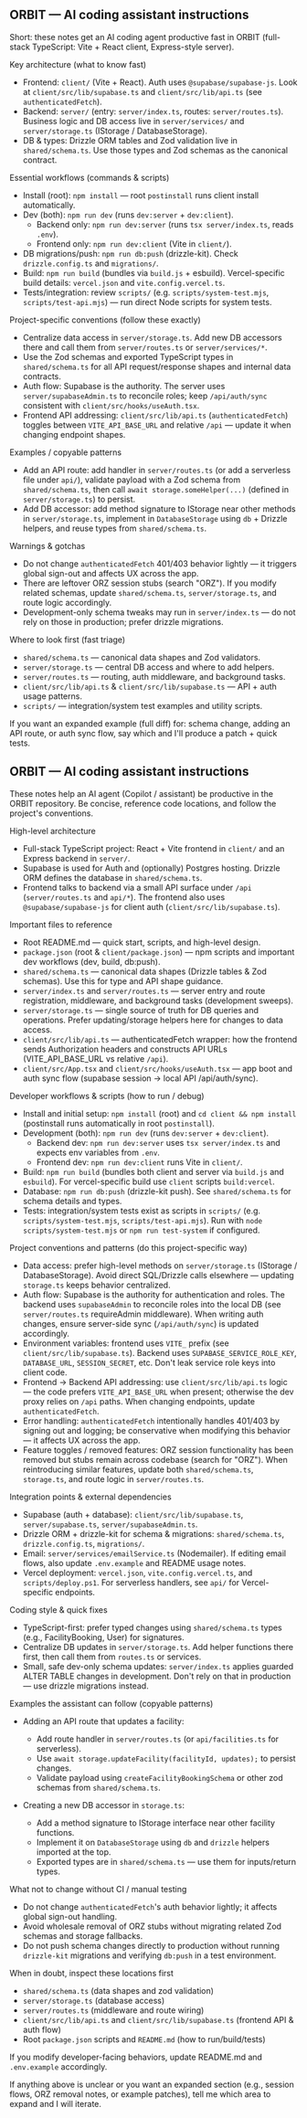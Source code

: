 ## ORBIT — AI coding assistant instructions

Short: these notes get an AI coding agent productive fast in ORBIT (full-stack TypeScript: Vite + React client, Express-style server).

Key architecture (what to know fast)

- Frontend: `client/` (Vite + React). Auth uses `@supabase/supabase-js`. Look at `client/src/lib/supabase.ts` and `client/src/lib/api.ts` (see `authenticatedFetch`).
- Backend: `server/` (entry: `server/index.ts`, routes: `server/routes.ts`). Business logic and DB access live in `server/services/` and `server/storage.ts` (IStorage / DatabaseStorage).
- DB & types: Drizzle ORM tables and Zod validation live in `shared/schema.ts`. Use those types and Zod schemas as the canonical contract.

Essential workflows (commands & scripts)

- Install (root): `npm install` — root `postinstall` runs client install automatically.
- Dev (both): `npm run dev` (runs `dev:server` + `dev:client`).
  - Backend only: `npm run dev:server` (runs `tsx server/index.ts`, reads `.env`).
  - Frontend only: `npm run dev:client` (Vite in `client/`).
- DB migrations/push: `npm run db:push` (drizzle-kit). Check `drizzle.config.ts` and `migrations/`.
- Build: `npm run build` (bundles via `build.js` + esbuild). Vercel-specific build details: `vercel.json` and `vite.config.vercel.ts`.
- Tests/integration: review `scripts/` (e.g. `scripts/system-test.mjs`, `scripts/test-api.mjs`) — run direct Node scripts for system tests.

Project-specific conventions (follow these exactly)

- Centralize data access in `server/storage.ts`. Add new DB accessors there and call them from `server/routes.ts` or `server/services/*`.
- Use the Zod schemas and exported TypeScript types in `shared/schema.ts` for all API request/response shapes and internal data contracts.
- Auth flow: Supabase is the authority. The server uses `server/supabaseAdmin.ts` to reconcile roles; keep `/api/auth/sync` consistent with `client/src/hooks/useAuth.tsx`.
- Frontend API addressing: `client/src/lib/api.ts` (`authenticatedFetch`) toggles between `VITE_API_BASE_URL` and relative `/api` — update it when changing endpoint shapes.

Examples / copyable patterns

- Add an API route: add handler in `server/routes.ts` (or add a serverless file under `api/`), validate payload with a Zod schema from `shared/schema.ts`, then call `await storage.someHelper(...)` (defined in `server/storage.ts`) to persist.
- Add DB accessor: add method signature to IStorage near other methods in `server/storage.ts`, implement in `DatabaseStorage` using `db` + Drizzle helpers, and reuse types from `shared/schema.ts`.

Warnings & gotchas

- Do not change `authenticatedFetch` 401/403 behavior lightly — it triggers global sign-out and affects UX across the app.
- There are leftover ORZ session stubs (search "ORZ"). If you modify related schemas, update `shared/schema.ts`, `server/storage.ts`, and route logic accordingly.
- Development-only schema tweaks may run in `server/index.ts` — do not rely on those in production; prefer drizzle migrations.

Where to look first (fast triage)

- `shared/schema.ts` — canonical data shapes and Zod validators.
- `server/storage.ts` — central DB access and where to add helpers.
- `server/routes.ts` — routing, auth middleware, and background tasks.
- `client/src/lib/api.ts` & `client/src/lib/supabase.ts` — API + auth usage patterns.
- `scripts/` — integration/system test examples and utility scripts.

If you want an expanded example (full diff) for: schema change, adding an API route, or auth sync flow, say which and I'll produce a patch + quick tests.

## ORBIT — AI coding assistant instructions

These notes help an AI agent (Copilot / assistant) be productive in the ORBIT repository.
Be concise, reference code locations, and follow the project's conventions.

High-level architecture

- Full-stack TypeScript project: React + Vite frontend in `client/` and an Express backend in `server/`.
- Supabase is used for Auth and (optionally) Postgres hosting. Drizzle ORM defines the database in `shared/schema.ts`.
- Frontend talks to backend via a small API surface under `/api` (`server/routes.ts` and `api/*`). The frontend also uses `@supabase/supabase-js` for client auth (`client/src/lib/supabase.ts`).

Important files to reference

- Root README.md — quick start, scripts, and high-level design.
- `package.json` (root & `client/package.json`) — npm scripts and important dev workflows (dev, build, db:push).
- `shared/schema.ts` — canonical data shapes (Drizzle tables & Zod schemas). Use this for type and API shape guidance.
- `server/index.ts` and `server/routes.ts` — server entry and route registration, middleware, and background tasks (development sweeps).
- `server/storage.ts` — single source of truth for DB queries and operations. Prefer updating/storage helpers here for changes to data access.
- `client/src/lib/api.ts` — authenticatedFetch wrapper: how the frontend sends Authorization headers and constructs API URLs (VITE_API_BASE_URL vs relative `/api`).
- `client/src/App.tsx` and `client/src/hooks/useAuth.tsx` — app boot and auth sync flow (supabase session -> local API /api/auth/sync).

Developer workflows & scripts (how to run / debug)

- Install and initial setup: `npm install` (root) and `cd client && npm install` (postinstall runs automatically in root `postinstall`).
- Development (both): `npm run dev` (runs `dev:server` + `dev:client`).
  - Backend dev: `npm run dev:server` uses `tsx server/index.ts` and expects env variables from `.env`.
  - Frontend dev: `npm run dev:client` runs Vite in `client/`.
- Build: `npm run build` (bundles both client and server via `build.js` and `esbuild`). For vercel-specific build use `client` scripts `build:vercel`.
- Database: `npm run db:push` (drizzle-kit push). See `shared/schema.ts` for schema details and types.
- Tests: integration/system tests exist as scripts in `scripts/` (e.g. `scripts/system-test.mjs`, `scripts/test-api.mjs`). Run with `node scripts/system-test.mjs` or `npm run test-system` if configured.

Project conventions and patterns (do this project-specific way)

- Data access: prefer high-level methods on `server/storage.ts` (IStorage / DatabaseStorage). Avoid direct SQL/Drizzle calls elsewhere — updating `storage.ts` keeps behavior centralized.
- Auth flow: Supabase is the authority for authentication and roles. The backend uses `supabaseAdmin` to reconcile roles into the local DB (see `server/routes.ts` requireAdmin middleware). When writing auth changes, ensure server-side sync (`/api/auth/sync`) is updated accordingly.
- Environment variables: frontend uses `VITE_` prefix (see `client/src/lib/supabase.ts`). Backend uses `SUPABASE_SERVICE_ROLE_KEY`, `DATABASE_URL`, `SESSION_SECRET`, etc. Don't leak service role keys into client code.
- Frontend -> Backend API addressing: use `client/src/lib/api.ts` logic — the code prefers `VITE_API_BASE_URL` when present; otherwise the dev proxy relies on `/api` paths. When changing endpoints, update `authenticatedFetch`.
- Error handling: `authenticatedFetch` intentionally handles 401/403 by signing out and logging; be conservative when modifying this behavior — it affects UX across the app.
- Feature toggles / removed features: ORZ session functionality has been removed but stubs remain across codebase (search for "ORZ"). When reintroducing similar features, update both `shared/schema.ts`, `storage.ts`, and route logic in `server/routes.ts`.

Integration points & external dependencies

- Supabase (auth + database): `client/src/lib/supabase.ts`, `server/supabase.ts`, `server/supabaseAdmin.ts`.
- Drizzle ORM + drizzle-kit for schema & migrations: `shared/schema.ts`, `drizzle.config.ts`, `migrations/`.
- Email: `server/services/emailService.ts` (Nodemailer). If editing email flows, also update `.env.example` and README usage notes.
- Vercel deployment: `vercel.json`, `vite.config.vercel.ts`, and `scripts/deploy.ps1`. For serverless handlers, see `api/` for Vercel-specific endpoints.

Coding style & quick fixes

- TypeScript-first: prefer typed changes using `shared/schema.ts` types (e.g., FacilityBooking, User) for signatures.
- Centralize DB updates in `server/storage.ts`. Add helper functions there first, then call them from `routes.ts` or services.
- Small, safe dev-only schema updates: `server/index.ts` applies guarded ALTER TABLE changes in development. Don't rely on that in production — use drizzle migrations instead.

Examples the assistant can follow (copyable patterns)

- Adding an API route that updates a facility:

  - Add route handler in `server/routes.ts` (or `api/facilities.ts` for serverless).
  - Use `await storage.updateFacility(facilityId, updates);` to persist changes.
  - Validate payload using `createFacilityBookingSchema` or other zod schemas from `shared/schema.ts`.

- Creating a new DB accessor in `storage.ts`:
  - Add a method signature to IStorage interface near other facility functions.
  - Implement it on `DatabaseStorage` using `db` and `drizzle` helpers imported at the top.
  - Exported types are in `shared/schema.ts` — use them for inputs/return types.

What not to change without CI / manual testing

- Do not change `authenticatedFetch`'s auth behavior lightly; it affects global sign-out handling.
- Avoid wholesale removal of ORZ stubs without migrating related Zod schemas and storage fallbacks.
- Do not push schema changes directly to production without running `drizzle-kit` migrations and verifying `db:push` in a test environment.

When in doubt, inspect these locations first

- `shared/schema.ts` (data shapes and zod validation)
- `server/storage.ts` (database access)
- `server/routes.ts` (middleware and route wiring)
- `client/src/lib/api.ts` and `client/src/lib/supabase.ts` (frontend API & auth flow)
- Root `package.json` scripts and `README.md` (how to run/build/tests)

If you modify developer-facing behaviors, update README.md and `.env.example` accordingly.

If anything above is unclear or you want an expanded section (e.g., session flows, ORZ removal notes, or example patches), tell me which area to expand and I will iterate.
